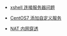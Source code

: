 - [xshell 连接服务器问题](doc/other/linux/xshell连接服务器问题.md)

- [CentOS7 添加自定义服务](doc/other/linux/CentOS7添加自定义服务.md)

- [NAT 内网穿透](doc/other/NAT内网穿透/阿里云运行frp服务端.md)
